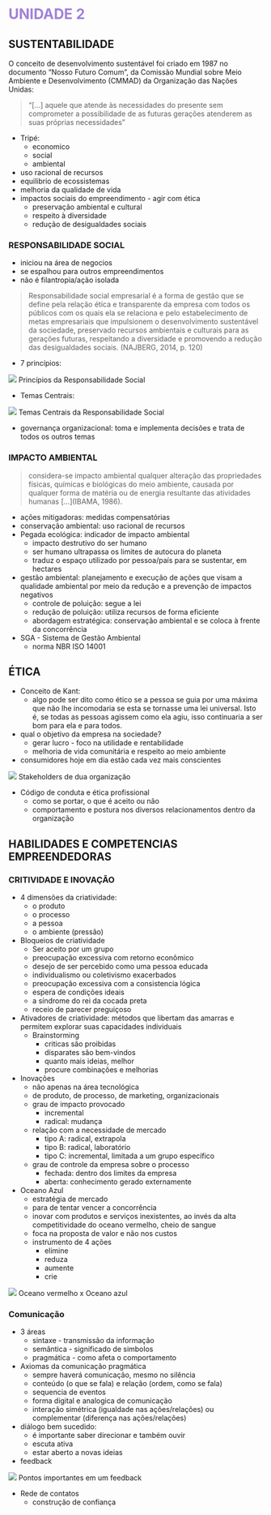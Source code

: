 # <span style="color:#A082D6">**UNIDADE 2**</span>

## SUSTENTABILIDADE

O conceito de desenvolvimento sustentável foi criado em 1987 no documento “Nosso Futuro Comum”, da Comissão Mundial sobre Meio Ambiente e Desenvolvimento (CMMAD) da Organização das Nações Unidas:

> “[...] aquele que atende às necessidades do presente sem comprometer a possibilidade de as futuras gerações atenderem as suas próprias necessidades”

- Tripé:
    - economico
    - social
    - ambiental
- uso racional de recursos
- equilibrio de ecossistemas
- melhoria da qualidade de vida
- impactos sociais do empreendimento - agir com ética
    - preservação ambiental e cultural
    - respeito à diversidade
    - redução de desigualdades sociais

### RESPONSABILIDADE SOCIAL
- iniciou na área de negocios
- se espalhou para outros empreendimentos
- não é filantropia/ação isolada

> Responsabilidade social empresarial é a forma de gestão que se define pela relação ética e transparente da empresa com todos os públicos com os quais ela se relaciona e pelo estabelecimento de metas empresariais que impulsionem o desenvolvimento sustentável da sociedade, preservado recursos ambientais e culturais para as gerações futuras, respeitando a diversidade e promovendo a redução das desigualdades sociais. (NAJBERG, 2014, p. 120)

- 7 princípios:

![](./assets/principios_resp_social.png)
<fig>Princípios da Responsabilidade Social</fig>

- Temas Centrais:

![](./assets/temas_centrais_resp_social.png)
<fig>Temas Centrais da Responsabilidade Social</fig>

- governança organizacional: toma e implementa decisões e trata de todos os outros temas

### IMPACTO AMBIENTAL

> considera-se impacto ambiental qualquer alteração das propriedades físicas, químicas e biológicas do meio ambiente, causada por qualquer forma de matéria ou de energia resultante das atividades humanas [...](IBAMA, 1986).

- ações mitigadoras: medidas compensatórias
- conservação ambiental: uso racional de recursos
- Pegada ecológica: indicador de impacto ambiental
    - impacto destrutivo do ser humano
    - ser humano ultrapassa os limites de autocura do planeta
    - traduz o espaço utilizado por pessoa/país para se sustentar, em hectares
- gestão ambiental: planejamento e execução de ações que visam a qualidade ambiental por meio da redução e a prevenção de impactos negativos
    - controle de poluição: segue a lei
    - redução de poluição: utiliza recursos de forma eficiente
    - abordagem estratégica: conservação ambiental e se coloca à frente da concorrência
- SGA - Sistema de Gestão Ambiental
    - norma NBR ISO 14001

## ÉTICA

- Conceito de Kant:
    - algo pode ser dito como ético se a pessoa se guia por uma máxima que não lhe incomodaria se esta se tornasse uma lei universal. Isto é, se todas as pessoas agissem como ela agiu, isso continuaria a ser bom para ela e para todos.
- qual o objetivo da empresa na sociedade?
    - gerar lucro - foco na utilidade e rentabilidade
    - melhoria de vida comunitária e respeito ao meio ambiente
- consumidores hoje em dia estão cada vez mais conscientes

![](./assets/stakeholders.png)
<fig>Stakeholders de dua organização</fig>

- Código de conduta e ética profissional
    - como se portar, o que é aceito ou não
    - comportamento e postura nos diversos relacionamentos dentro da organização

## HABILIDADES E COMPETENCIAS EMPREENDEDORAS
### CRITIVIDADE E INOVAÇÃO

- 4 dimensões da criatividade:
    - o produto
    - o processo
    - a pessoa
    - o ambiente (pressão)
- Bloqueios de criatividade
    - Ser aceito por um grupo
    - preocupação excessiva com retorno econômico
    - desejo de ser percebido como uma pessoa educada
    - individualismo ou coletivismo exacerbados
    - preocupação excessiva com a consistencia lógica
    - espera de condições ideais
    - a síndrome do rei da cocada preta
    - receio de parecer preguiçoso
- Ativadores de criatividade: métodos que libertam das amarras e permitem explorar suas capacidades individuais
    - Brainstorming
        - criticas são proibidas
        - disparates são bem-vindos
        - quanto mais ideias, melhor
        - procure combinações e melhorias
- Inovações
    - não apenas na área tecnológica
    - de produto, de processo, de marketing, organizacionais
    - grau de impacto provocado
        - incremental
        - radical: mudança
    - relação com a necessidade de mercado
        - tipo A: radical, extrapola
        - tipo B: radical, laboratório
        - tipo C: incremental, limitada a um grupo específico
    - grau de controle da empresa sobre o processo
        - fechada: dentro dos limites da empresa
        - aberta: conhecimento gerado externamente
- Oceano Azul
    - estratégia de mercado
    - para de tentar vencer a concorrência
    - inovar com produtos e serviços inexistentes, ao invés da alta competitividade do oceano vermelho, cheio de sangue
    - foca na proposta de valor e não nos custos
    - instrumento de 4 ações
        - elimine
        - reduza
        - aumente
        - crie

![](./assets/oceanos.png)
<fig>Oceano vermelho x Oceano azul</fig>

### Comunicação

- 3 áreas
    - sintaxe - transmissão da informação
    - semântica - significado de simbolos
    - pragmática - como afeta o comportamento
- Axiomas da comunicação pragmática
    - sempre haverá comunicação, mesmo no silência
    - conteúdo (o que se fala) e relação (ordem, como se fala)
    - sequencia de eventos
    - forma digital e analogica de comunicação
    - interação simétrica (igualdade nas ações/relações) ou complementar (diferença nas ações/relações)
- diálogo bem sucedido:
    - é importante saber direcionar e também ouvir
    - escuta ativa
    - estar aberto a novas ideias
- feedback

![](./assets/feedback.png)
<fig>Pontos importantes em um feedback</fig>

- Rede de contatos
    - construção de confiança


